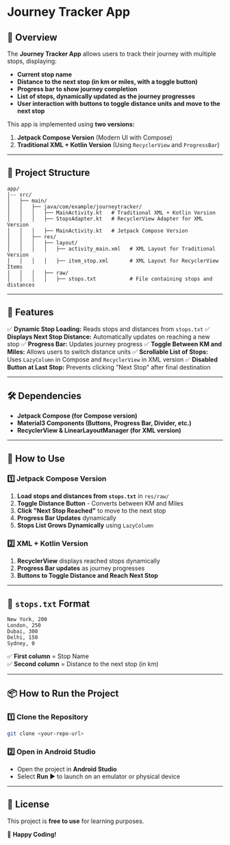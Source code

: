 # Journey Tracker App

## 📌 Overview
The **Journey Tracker App** allows users to track their journey with multiple stops, displaying:
- **Current stop name**
- **Distance to the next stop (in km or miles, with a toggle button)**
- **Progress bar to show journey completion**
- **List of stops, dynamically updated as the journey progresses**
- **User interaction with buttons to toggle distance units and move to the next stop**

This app is implemented using **two versions:**
1. **Jetpack Compose Version** (Modern UI with Compose)
2. **Traditional XML + Kotlin Version** (Using `RecyclerView` and `ProgressBar`)

---

## 📂 Project Structure
```
app/
│-- src/
│   ├── main/
│   │   ├── java/com/example/journeytracker/
│   │   │   ├── MainActivity.kt   # Traditional XML + Kotlin Version
│   │   │   ├── StopsAdapter.kt   # RecyclerView Adapter for XML Version
│   │   │   ├── MainActivity.kt   # Jetpack Compose Version
│   │   ├── res/
│   │   │   ├── layout/
│   │   │   │   ├── activity_main.xml   # XML Layout for Traditional Version
│   │   │   │   ├── item_stop.xml       # XML Layout for RecyclerView Items
│   │   │   ├── raw/
│   │   │   │   ├── stops.txt           # File containing stops and distances
```

---

## 🚀 Features
✅ **Dynamic Stop Loading:** Reads stops and distances from `stops.txt`
✅ **Displays Next Stop Distance:** Automatically updates on reaching a new stop
✅ **Progress Bar:** Updates journey progress
✅ **Toggle Between KM and Miles:** Allows users to switch distance units
✅ **Scrollable List of Stops:** Uses `LazyColumn` in Compose and `RecyclerView` in XML version
✅ **Disabled Button at Last Stop:** Prevents clicking "Next Stop" after final destination

---

## 🛠️ Dependencies
- **Jetpack Compose (for Compose version)**
- **Material3 Components (Buttons, Progress Bar, Divider, etc.)**
- **RecyclerView & LinearLayoutManager (for XML version)**

---

## 📜 How to Use
### 1️⃣ **Jetpack Compose Version**
1. **Load stops and distances from `stops.txt`** in `res/raw/`
2. **Toggle Distance Button** - Converts between KM and Miles
3. **Click "Next Stop Reached"** to move to the next stop
4. **Progress Bar Updates** dynamically
5. **Stops List Grows Dynamically** using `LazyColumn`

### 2️⃣ **XML + Kotlin Version**
1. **RecyclerView** displays reached stops dynamically
2. **Progress Bar updates** as journey progresses
3. **Buttons to Toggle Distance and Reach Next Stop**

---

## 📂 `stops.txt` Format
```
New York, 200
London, 250
Dubai, 300
Delhi, 150
Sydney, 0
```
✅ **First column** = Stop Name  
✅ **Second column** = Distance to the next stop (in km)

---

## 📦 How to Run the Project
### **1️⃣ Clone the Repository**
```bash
git clone <your-repo-url>
```

### **2️⃣ Open in Android Studio**
- Open the project in **Android Studio**
- Select **Run** ▶ to launch on an emulator or physical device

---


## 📜 License
This project is **free to use** for learning purposes.

🚀 **Happy Coding!**

